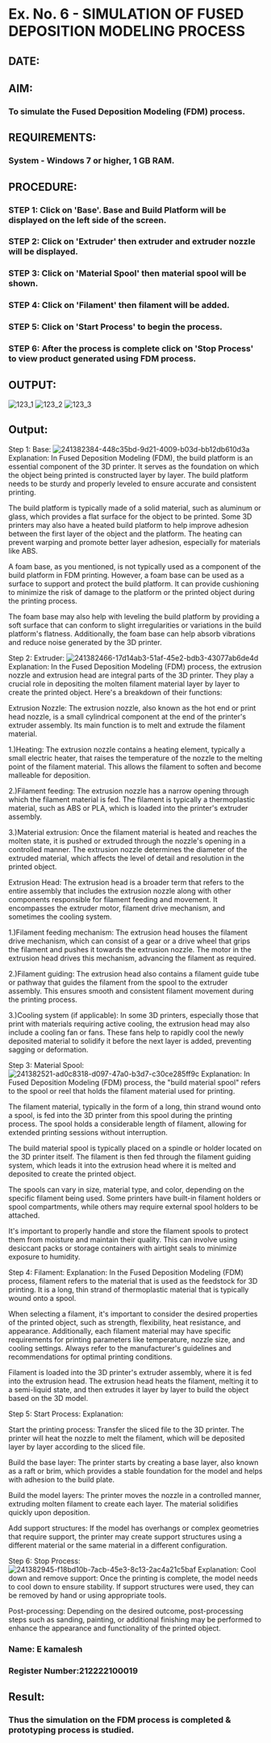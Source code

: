 # Ex. No. 6 - SIMULATION OF FUSED DEPOSITION MODELING PROCESS

## DATE: 
## AIM:
### To simulate the Fused Deposition Modeling (FDM) process.

## REQUIREMENTS:
### System - Windows 7 or higher, 1 GB RAM.

## PROCEDURE:
### STEP 1: Click on 'Base'. Base and Build Platform will be displayed on the left side of the screen.
### STEP 2: Click on 'Extruder' then extruder and extruder nozzle will be displayed.
### STEP 3: Click on 'Material Spool' then material spool will be shown.
### STEP 4: Click on 'Filament' then filament will be added.
### STEP 5: Click on 'Start Process' to begin the process.
### STEP 6: After the process is complete click on 'Stop Process' to view product generated using FDM process.

## OUTPUT:
![123_1](https://github.com/Sellakumar1987/Ex.-No---6.-SIMULATION-OF-FUSED-DEPOSITION-MODELING-PROCESS/assets/113594316/998a5e1b-4fea-4f03-a323-dd49973513a7)
![123_2](https://github.com/Sellakumar1987/Ex.-No---6.-SIMULATION-OF-FUSED-DEPOSITION-MODELING-PROCESS/assets/113594316/92d9d5de-1d13-43b2-a354-c3429e38d50b)
![123_3](https://github.com/Sellakumar1987/Ex.-No---6.-SIMULATION-OF-FUSED-DEPOSITION-MODELING-PROCESS/assets/113594316/e05c97f8-b035-4e4d-86e8-f91a73aa95a8)

## Output:
Step 1:
Base:
![241382384-448c35bd-9d21-4009-b03d-bb12db610d3a](https://github.com/kamalesh2509/Ex.-No---6.-SIMULATION-OF-FUSED-DEPOSITION-MODELING-PROCESS/assets/120444689/c91cb4e4-121e-4682-b8ea-7f9232b16183)
Explanation:
In Fused Deposition Modeling (FDM), the build platform is an essential component of the 3D printer. It serves as the foundation on which the object being printed is constructed layer by layer. The build platform needs to be sturdy and properly leveled to ensure accurate and consistent printing.

The build platform is typically made of a solid material, such as aluminum or glass, which provides a flat surface for the object to be printed. Some 3D printers may also have a heated build platform to help improve adhesion between the first layer of the object and the platform. The heating can prevent warping and promote better layer adhesion, especially for materials like ABS.

A foam base, as you mentioned, is not typically used as a component of the build platform in FDM printing. However, a foam base can be used as a surface to support and protect the build platform. It can provide cushioning to minimize the risk of damage to the platform or the printed object during the printing process.

The foam base may also help with leveling the build platform by providing a soft surface that can conform to slight irregularities or variations in the build platform's flatness. Additionally, the foam base can help absorb vibrations and reduce noise generated by the 3D printer.

Step 2:
Extruder:
![241382466-17d14ab3-51af-45e2-bdb3-43077ab6de4d](https://github.com/kamalesh2509/Ex.-No---6.-SIMULATION-OF-FUSED-DEPOSITION-MODELING-PROCESS/assets/120444689/61f36fa1-b820-4bd1-82aa-7c207535c4c7)
Explanation:
In the Fused Deposition Modeling (FDM) process, the extrusion nozzle and extrusion head are integral parts of the 3D printer. They play a crucial role in depositing the molten filament material layer by layer to create the printed object. Here's a breakdown of their functions:

Extrusion Nozzle:
The extrusion nozzle, also known as the hot end or print head nozzle, is a small cylindrical component at the end of the printer's extruder assembly. Its main function is to melt and extrude the filament material.

1.)Heating:
The extrusion nozzle contains a heating element, typically a small electric heater, that raises the temperature of the nozzle to the melting point of the filament material. This allows the filament to soften and become malleable for deposition.

2.)Filament feeding:
The extrusion nozzle has a narrow opening through which the filament material is fed. The filament is typically a thermoplastic material, such as ABS or PLA, which is loaded into the printer's extruder assembly.

3.)Material extrusion:
Once the filament material is heated and reaches the molten state, it is pushed or extruded through the nozzle's opening in a controlled manner. The extrusion nozzle determines the diameter of the extruded material, which affects the level of detail and resolution in the printed object.

Extrusion Head:
The extrusion head is a broader term that refers to the entire assembly that includes the extrusion nozzle along with other components responsible for filament feeding and movement. It encompasses the extruder motor, filament drive mechanism, and sometimes the cooling system.

1.)Filament feeding mechanism:
The extrusion head houses the filament drive mechanism, which can consist of a gear or a drive wheel that grips the filament and pushes it towards the extrusion nozzle. The motor in the extrusion head drives this mechanism, advancing the filament as required.

2.)Filament guiding:
The extrusion head also contains a filament guide tube or pathway that guides the filament from the spool to the extruder assembly. This ensures smooth and consistent filament movement during the printing process.

3.)Cooling system (if applicable):
In some 3D printers, especially those that print with materials requiring active cooling, the extrusion head may also include a cooling fan or fans. These fans help to rapidly cool the newly deposited material to solidify it before the next layer is added, preventing sagging or deformation.

Step 3:
Material Spool:
![241382521-ad0c8318-d097-47a0-b3d7-c30ce285ff9c](https://github.com/kamalesh2509/Ex.-No---6.-SIMULATION-OF-FUSED-DEPOSITION-MODELING-PROCESS/assets/120444689/7f123e04-5d22-4b24-b396-d2cf95b6a694)
Explanation:
In Fused Deposition Modeling (FDM) process, the "build material spool" refers to the spool or reel that holds the filament material used for printing.

The filament material, typically in the form of a long, thin strand wound onto a spool, is fed into the 3D printer from this spool during the printing process. The spool holds a considerable length of filament, allowing for extended printing sessions without interruption.

The build material spool is typically placed on a spindle or holder located on the 3D printer itself. The filament is then fed through the filament guiding system, which leads it into the extrusion head where it is melted and deposited to create the printed object.

The spools can vary in size, material type, and color, depending on the specific filament being used. Some printers have built-in filament holders or spool compartments, while others may require external spool holders to be attached.

It's important to properly handle and store the filament spools to protect them from moisture and maintain their quality. This can involve using desiccant packs or storage containers with airtight seals to minimize exposure to humidity.

Step 4:
Filament:
Explanation:
In the Fused Deposition Modeling (FDM) process, filament refers to the material that is used as the feedstock for 3D printing. It is a long, thin strand of thermoplastic material that is typically wound onto a spool.

When selecting a filament, it's important to consider the desired properties of the printed object, such as strength, flexibility, heat resistance, and appearance. Additionally, each filament material may have specific requirements for printing parameters like temperature, nozzle size, and cooling settings. Always refer to the manufacturer's guidelines and recommendations for optimal printing conditions.

Filament is loaded into the 3D printer's extruder assembly, where it is fed into the extrusion head. The extrusion head heats the filament, melting it to a semi-liquid state, and then extrudes it layer by layer to build the object based on the 3D model.

Step 5:
Start Process:
Explanation:

Start the printing process:
Transfer the sliced file to the 3D printer. The printer will heat the nozzle to melt the filament, which will be deposited layer by layer according to the sliced file.

Build the base layer:
The printer starts by creating a base layer, also known as a raft or brim, which provides a stable foundation for the model and helps with adhesion to the build plate.

Build the model layers:
The printer moves the nozzle in a controlled manner, extruding molten filament to create each layer. The material solidifies quickly upon deposition.

Add support structures:
If the model has overhangs or complex geometries that require support, the printer may create support structures using a different material or the same material in a different configuration.

Step 6:
Stop Process:
![241382945-f18bd10b-7acb-45e3-8c13-2ac4a21c5baf](https://github.com/kamalesh2509/Ex.-No---6.-SIMULATION-OF-FUSED-DEPOSITION-MODELING-PROCESS/assets/120444689/e6f8879e-6b60-40fd-b794-834db6434de3)
Explanation:
Cool down and remove support:
Once the printing is complete, the model needs to cool down to ensure stability. If support structures were used, they can be removed by hand or using appropriate tools.

Post-processing:
Depending on the desired outcome, post-processing steps such as sanding, painting, or additional finishing may be performed to enhance the appearance and functionality of the printed object.
### Name: E kamalesh
### Register Number:212222100019

## Result:
### Thus the simulation on the FDM process is completed & prototyping process is studied.

